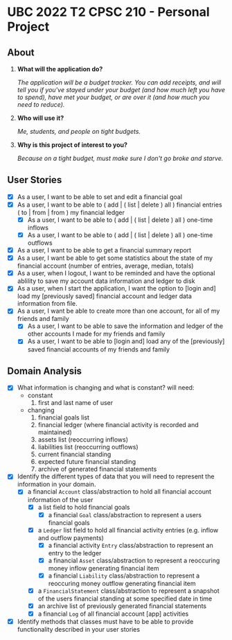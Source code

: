 # UBC 2022 T2 CPSC 210 - Personal Project

## About

1. **What will the application do?**

    *The application will be a budget tracker. You can add receipts, and will tell you if you've stayed under your budget (and how much left you have to spend),
    have met your budget, or are over it (and how much you need to reduce).*

1. **Who will use it?**

    *Me, students, and people on tight budgets.*

1. **Why is this project of interest to you?**

    *Because on a tight budget, must make sure I don't go broke and starve.*

## User Stories

- [x] As a user, I want to be able to set and edit a financial goal
- [x] As a user, I want to be able to ( add | ( list | delete ) all ) financial entries ( to | from | from ) my financial ledger
    - [x] As a user, I want to be able to ( add | ( list | delete ) all ) one-time inflows
    - [x] As a user, I want to be able to ( add | ( list | delete ) all ) one-time outflows
- [x] As a user, I want to be able to get a financial summary report
- [x] As a user, I want be able to get some statistics about the state of my financial account (number of entries, average, median, totals)
- [x] As a user, when I logout, I want to be reminded and have the optional ablility to save my account data information and ledger to disk
- [x] As a user, when I start the application, I want the option to [login and] load my [previously saved] financial account and ledger data information from file.
- [x] As a user, I want be able to create more than one account, for all of my friends and family
    - [x] As a user, I want to be able to save the information and ledger of the other accounts I made for my friends and family
    - [x] As a user, I want to be able to [login and] load any of the [previously] saved financial accounts of my friends and family

## Domain Analysis

- [x] What information is changing and what is constant? will need:
    - constant
        1. first and last name of user
    - changing
        1. financial goals list
        1. financial ledger (where financial activity is recorded and maintained)
        1. assets list (reoccurring inflows)
        1. liabilities list (reoccurring outflows)
        1. current financial standing
        1. expected future financial standing
        1. archive of generated financial statements
- [x] Identify the different types of data that you will need to represent the information in your domain.
    - [x] a financial `Account` class/abstraction to hold all financial account information of the user
        - [x] a list field to hold financial goals
            - [x] a financial `Goal` class/abstraction to represent a users financial goals
        - [x] a `Ledger` list field to hold all financial activity entries (e.g. inflow and outflow payments)
            - [x] a financial activity `Entry` class/abstraction to represent an entry to the ledger
            - [x] a financial `Asset` class/abstraction to represent a reoccuring money inflow generating financial item
            - [x] a financial `Liability` class/abstraction to represent a reoccuring money outflow generating financial item
        - [x] a `FinancialStatement` class/abstraction to represent a snapshot of the users financial standing at some specified date in time
        - [x] an archive list of previously generated financial statements
        - [x] a financial `Log` of all financial account [app] activities
- [x] Identify methods that classes must have to be able to provide functionality described in your user stories

